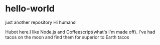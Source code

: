 # hello-world
just another repository
Hi humans!

Hubot here.I like Node.js and Coffeescript(what's I'm made off).
I've had tacos on the moon and find them for superior to Earth tacos 

